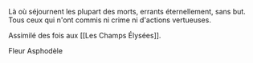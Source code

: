 Là où séjournent les plupart des morts, errants éternellement, sans but. Tous ceux qui n'ont commis ni crime ni d'actions vertueuses.

Assimilé des fois aux [[Les Champs Élysées]].

Fleur Asphodèle